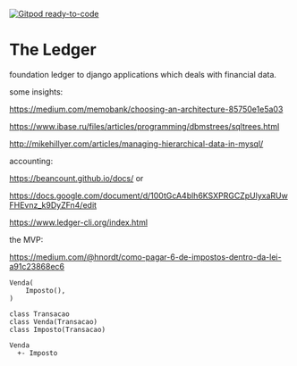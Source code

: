 [![Gitpod ready-to-code](https://img.shields.io/badge/Gitpod-ready--to--code-blue?logo=gitpod)](https://gitpod.io/#https://github.com/berrondo/ledge)

# The Ledger

foundation ledger to django applications which deals with financial data.

some insights:

https://medium.com/memobank/choosing-an-architecture-85750e1e5a03

https://www.ibase.ru/files/articles/programming/dbmstrees/sqltrees.html

http://mikehillyer.com/articles/managing-hierarchical-data-in-mysql/

accounting:

https://beancount.github.io/docs/ or 

https://docs.google.com/document/d/100tGcA4blh6KSXPRGCZpUlyxaRUwFHEvnz_k9DyZFn4/edit

https://www.ledger-cli.org/index.html

the MVP:

https://medium.com/@hnordt/como-pagar-6-de-impostos-dentro-da-lei-a91c23868ec6


    Venda(
        Imposto(),
    )
    
    class Transacao
    class Venda(Transacao)
    class Imposto(Transacao)
    
    Venda
      +- Imposto
